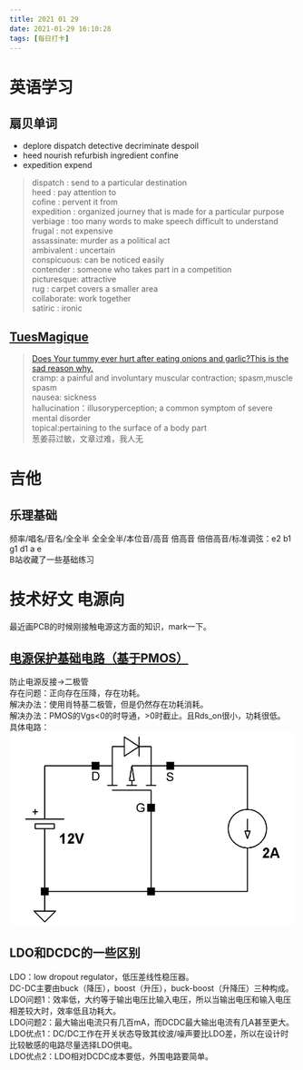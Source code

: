 ```yaml
---
title: 2021 01 29
date: 2021-01-29 16:10:28
tags: [每日打卡]
---
```

# 英语学习
## 扇贝单词
- deplore dispatch detective decriminate despoil 
- heed nourish refurbish ingredient confine 
- expedition expend
> dispatch   : send to a particular destination<br/>
> heed       : pay attention to <br/>
> cofine     : pervent it from <br/>
> expedition : organized journey that is made for a particular purpose<br/>
> verbiage   : too many words to make speech difficult to understand <br/>
> frugal     : not expensive<br/>
> assassinate: murder as a political act<br/>
> ambivalent : uncertain <br/>
> conspicuous: can be noticed easily<br/>
> contender  : someone who takes part in a competition<br/>
> picturesque: attractive<br/>
> rug        : carpet covers a smaller area<br/>
> collaborate: work together<br/>
> satiric    : ironic<br/>
## [TuesMagique](https://mp.weixin.qq.com/s/uOfyMKkXPaAGfMxo3KzzYg)
> [Does Your tummy ever hurt after eating onions and garlic?This is the sad reason why.](https://soyummy.com/tummy-hurt-eating-onions-garlic-why/)<br/>
> cramp: a painful and involuntary muscular contraction; spasm,muscle spasm <br/>
> nausea: sickness<br/>
> hallucination：illusoryperception; a common symptom of severe mental disorder<br/>
> topical:pertaining to the surface of a body part<br/>
葱姜蒜过敏，文章过难，我人无
# 吉他
## 乐理基础
频率/唱名/音名/全全半 全全全半/本位音/高音 倍高音 倍倍高音/标准调弦：e2 b1 g1 d1 a e<br/>
B站收藏了一些基础练习
# 技术好文 电源向 
最近画PCB的时候刚接触电源这方面的知识，mark一下。
## [电源保护基础电路（基于PMOS）](https://www.youtube.com/watch?v=IrB-FPcv1Dc)
防止电源反接->二极管 <br/>
存在问题：正向存在压降，存在功耗。<br/>
解决办法：使用肖特基二极管，但是仍然存在功耗消耗。<br/>
解决办法：PMOS的Vgs<0的时导通，>0时截止。且Rds_on很小，功耗很低。<br/>
具体电路：![PMOS电路](./2021-01-29/pmos.png)<br/>
## LDO和DCDC的一些区别
LDO：low dropout regulator，低压差线性稳压器。<br/>
DC-DC主要由buck（降压），boost（升压），buck-boost（升降压）三种构成。<br/>
LDO问题1：效率低，大约等于输出电压比输入电压，所以当输出电压和输入电压相差较大时，效率低且功耗大。<br/>
LDO问题2：最大输出电流只有几百mA，而DCDC最大输出电流有几A甚至更大。<br/>
LDO优点1：DC/DC工作在开关状态导致其纹波/噪声要比LDO差，所以在设计时比较敏感的电路尽量选择LDO供电。<br/>
LDO优点2：LDO相对DCDC成本要低，外围电路要简单。<br/>